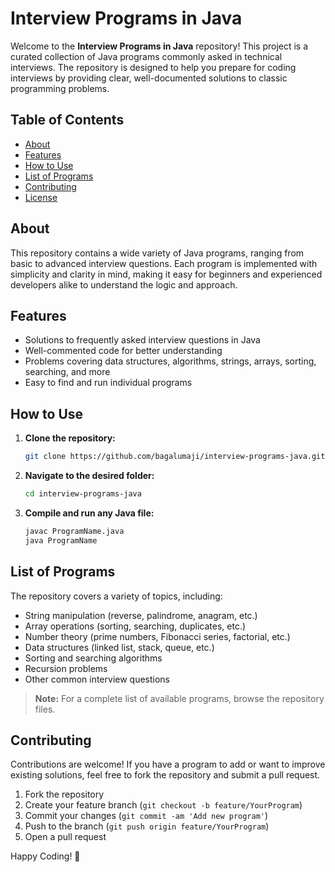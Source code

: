 # Interview Programs in Java

Welcome to the **Interview Programs in Java** repository! This project is a curated collection of Java programs commonly asked in technical interviews. The repository is designed to help you prepare for coding interviews by providing clear, well-documented solutions to classic programming problems.

## Table of Contents

- [About](#about)
- [Features](#features)
- [How to Use](#how-to-use)
- [List of Programs](#list-of-programs)
- [Contributing](#contributing)
- [License](#license)

## About

This repository contains a wide variety of Java programs, ranging from basic to advanced interview questions. Each program is implemented with simplicity and clarity in mind, making it easy for beginners and experienced developers alike to understand the logic and approach.

## Features

- Solutions to frequently asked interview questions in Java
- Well-commented code for better understanding
- Problems covering data structures, algorithms, strings, arrays, sorting, searching, and more
- Easy to find and run individual programs

## How to Use

1. **Clone the repository:**
   ```bash
   git clone https://github.com/bagalumaji/interview-programs-java.git
   ```
2. **Navigate to the desired folder:**
   ```bash
   cd interview-programs-java
   ```
3. **Compile and run any Java file:**
   ```bash
   javac ProgramName.java
   java ProgramName
   ```

## List of Programs

The repository covers a variety of topics, including:

- String manipulation (reverse, palindrome, anagram, etc.)
- Array operations (sorting, searching, duplicates, etc.)
- Number theory (prime numbers, Fibonacci series, factorial, etc.)
- Data structures (linked list, stack, queue, etc.)
- Sorting and searching algorithms
- Recursion problems
- Other common interview questions

> **Note:** For a complete list of available programs, browse the repository files.

## Contributing

Contributions are welcome! If you have a program to add or want to improve existing solutions, feel free to fork the repository and submit a pull request.

1. Fork the repository
2. Create your feature branch (`git checkout -b feature/YourProgram`)
3. Commit your changes (`git commit -am 'Add new program'`)
4. Push to the branch (`git push origin feature/YourProgram`)
5. Open a pull request

Happy Coding! 🚀
